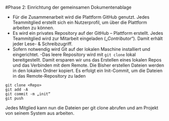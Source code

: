 #Phase 2: Einrichtung der gemeinsamen Dokumentenablage
- Für die Zusammenarbeit wird die Plattform GitHub genutzt. Jedes Teammitglied erstellt sich ein Nutzerprofil, um über die Plattform arbeiten zu können. 
- Es wird ein privates Repository auf der GitHub – Plattform erstellt. Jedes Teammitglied wird zur Mitarbeit eingeladen („*Contributor*“). Damit erhält jeder Lese- & Schreibzugriff.
- Sofern notwendig wird Git auf der lokalen Maschine installiert und eingerichtet.
-Das leere Repository wird mit `git clone` lokal bereitgestellt. Damit ersparen wir uns das Erstellen eines lokalen Repos und das Verbinden mit dem Remote. Die Bisher erstellen Dateien werden in den lokalen Ordner kopiert.
Es erfolgt ein Init-Commit, um die Dateien in das Remote-Repository zu laden
```
git clone <Repo>
git add -A
git commit -m „init“
git push
```
Jedes Mitglied kann nun die Dateien per git clone abrufen und am Projekt von seinem System aus arbeiten.
